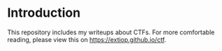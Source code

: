 # Introduction
This repository includes my writeups about CTFs. For more comfortable reading, please view this on https://extiop.github.io/ctf.
